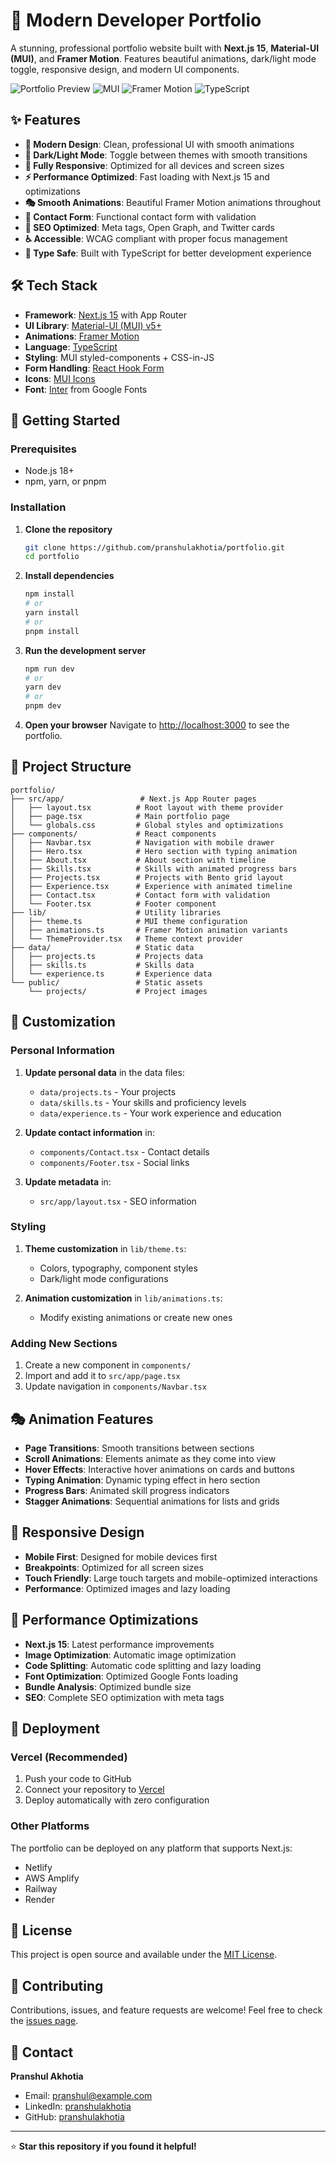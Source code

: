 # 🚀 Modern Developer Portfolio

A stunning, professional portfolio website built with **Next.js 15**, **Material-UI (MUI)**, and **Framer Motion**. Features beautiful animations, dark/light mode toggle, responsive design, and modern UI components.

![Portfolio Preview](https://img.shields.io/badge/Next.js-15-black?style=for-the-badge&logo=next.js)
![MUI](https://img.shields.io/badge/MUI-5+-blue?style=for-the-badge&logo=mui)
![Framer Motion](https://img.shields.io/badge/Framer_Motion-Latest-purple?style=for-the-badge&logo=framer)
![TypeScript](https://img.shields.io/badge/TypeScript-5+-blue?style=for-the-badge&logo=typescript)

## ✨ Features

- **🎨 Modern Design**: Clean, professional UI with smooth animations
- **🌙 Dark/Light Mode**: Toggle between themes with smooth transitions
- **📱 Fully Responsive**: Optimized for all devices and screen sizes
- **⚡ Performance Optimized**: Fast loading with Next.js 15 and optimizations
- **🎭 Smooth Animations**: Beautiful Framer Motion animations throughout
- **📧 Contact Form**: Functional contact form with validation
- **🎯 SEO Optimized**: Meta tags, Open Graph, and Twitter cards
- **♿ Accessible**: WCAG compliant with proper focus management
- **🔧 Type Safe**: Built with TypeScript for better development experience

## 🛠️ Tech Stack

- **Framework**: [Next.js 15](https://nextjs.org/) with App Router
- **UI Library**: [Material-UI (MUI) v5+](https://mui.com/)
- **Animations**: [Framer Motion](https://www.framer.com/motion/)
- **Language**: [TypeScript](https://www.typescriptlang.org/)
- **Styling**: MUI styled-components + CSS-in-JS
- **Form Handling**: [React Hook Form](https://react-hook-form.com/)
- **Icons**: [MUI Icons](https://mui.com/material-ui/material-icons/)
- **Font**: [Inter](https://fonts.google.com/specimen/Inter) from Google Fonts

## 🚀 Getting Started

### Prerequisites

- Node.js 18+ 
- npm, yarn, or pnpm

### Installation

1. **Clone the repository**
   ```bash
   git clone https://github.com/pranshulakhotia/portfolio.git
   cd portfolio
   ```

2. **Install dependencies**
   ```bash
   npm install
   # or
   yarn install
   # or
   pnpm install
   ```

3. **Run the development server**
   ```bash
   npm run dev
   # or
   yarn dev
   # or
   pnpm dev
   ```

4. **Open your browser**
   Navigate to [http://localhost:3000](http://localhost:3000) to see the portfolio.

## 📁 Project Structure

```
portfolio/
├── src/app/                 # Next.js App Router pages
│   ├── layout.tsx          # Root layout with theme provider
│   ├── page.tsx            # Main portfolio page
│   └── globals.css         # Global styles and optimizations
├── components/             # React components
│   ├── Navbar.tsx          # Navigation with mobile drawer
│   ├── Hero.tsx            # Hero section with typing animation
│   ├── About.tsx           # About section with timeline
│   ├── Skills.tsx          # Skills with animated progress bars
│   ├── Projects.tsx        # Projects with Bento grid layout
│   ├── Experience.tsx      # Experience with animated timeline
│   ├── Contact.tsx         # Contact form with validation
│   └── Footer.tsx          # Footer component
├── lib/                    # Utility libraries
│   ├── theme.ts            # MUI theme configuration
│   ├── animations.ts       # Framer Motion animation variants
│   └── ThemeProvider.tsx   # Theme context provider
├── data/                   # Static data
│   ├── projects.ts         # Projects data
│   ├── skills.ts           # Skills data
│   └── experience.ts       # Experience data
└── public/                 # Static assets
    └── projects/           # Project images
```

## 🎨 Customization

### Personal Information

1. **Update personal data** in the data files:
   - `data/projects.ts` - Your projects
   - `data/skills.ts` - Your skills and proficiency levels
   - `data/experience.ts` - Your work experience and education

2. **Update contact information** in:
   - `components/Contact.tsx` - Contact details
   - `components/Footer.tsx` - Social links

3. **Update metadata** in:
   - `src/app/layout.tsx` - SEO information

### Styling

1. **Theme customization** in `lib/theme.ts`:
   - Colors, typography, component styles
   - Dark/light mode configurations

2. **Animation customization** in `lib/animations.ts`:
   - Modify existing animations or create new ones

### Adding New Sections

1. Create a new component in `components/`
2. Import and add it to `src/app/page.tsx`
3. Update navigation in `components/Navbar.tsx`

## 🎭 Animation Features

- **Page Transitions**: Smooth transitions between sections
- **Scroll Animations**: Elements animate as they come into view
- **Hover Effects**: Interactive hover animations on cards and buttons
- **Typing Animation**: Dynamic typing effect in hero section
- **Progress Bars**: Animated skill progress indicators
- **Stagger Animations**: Sequential animations for lists and grids

## 📱 Responsive Design

- **Mobile First**: Designed for mobile devices first
- **Breakpoints**: Optimized for all screen sizes
- **Touch Friendly**: Large touch targets and mobile-optimized interactions
- **Performance**: Optimized images and lazy loading

## 🔧 Performance Optimizations

- **Next.js 15**: Latest performance improvements
- **Image Optimization**: Automatic image optimization
- **Code Splitting**: Automatic code splitting and lazy loading
- **Font Optimization**: Optimized Google Fonts loading
- **Bundle Analysis**: Optimized bundle size
- **SEO**: Complete SEO optimization with meta tags

## 🚀 Deployment

### Vercel (Recommended)

1. Push your code to GitHub
2. Connect your repository to [Vercel](https://vercel.com)
3. Deploy automatically with zero configuration

### Other Platforms

The portfolio can be deployed on any platform that supports Next.js:
- Netlify
- AWS Amplify
- Railway
- Render

## 📄 License

This project is open source and available under the [MIT License](LICENSE).

## 🤝 Contributing

Contributions, issues, and feature requests are welcome! Feel free to check the [issues page](https://github.com/pranshulakhotia/portfolio/issues).

## 📧 Contact

**Pranshul Akhotia**
- Email: pranshul@example.com
- LinkedIn: [pranshulakhotia](https://linkedin.com/in/pranshulakhotia)
- GitHub: [pranshulakhotia](https://github.com/pranshulakhotia)

---

⭐ **Star this repository if you found it helpful!**
